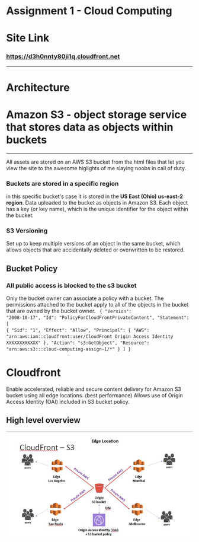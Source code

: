 # Assignment 1 - Cloud Computing

# Site Link
### https://d3h0nnty80ji1q.cloudfront.net

___
# Architecture

# Amazon S3 - object storage service that stores data as objects within buckets
___

All assets are stored on an AWS S3 bucket from the html files that let you view the site to the awesome higlights of me slaying noobs in call of duty.

### Buckets are stored in a specific region 
in this specific bucket's case it is stored in the **US East (Ohio) us-east-2 region**.
Data uploaded to the bucket as objects in Amazon S3. Each object has a key (or key name), which is the unique identifier for the object within the bucket.

###  S3 Versioning
Set up to keep multiple versions of an object in the same bucket, which allows objects that are accidentally deleted or overwritten to be restored.

## Bucket Policy
### All public access is blocked to the s3 bucket

Only the bucket owner can associate a policy with a bucket. The permissions attached to the bucket apply to all of the objects in the bucket that are owned by the bucket owner.
<code>
{
    "Version": "2008-10-17",
    "Id": "PolicyForCloudFrontPrivateContent",
    "Statement": [
        {
            "Sid": "1",
            "Effect": "Allow",
            "Principal": {
                "AWS": "arn:aws:iam::cloudfront:user/CloudFront Origin Access Identity XXXXXXXXXXXX"
            },
            "Action": "s3:GetObject",
            "Resource": "arn:aws:s3:::cloud-computing-assign-1/*"
        }
    ]
}
</code>
# Cloudfront
Enable accelerated, reliable and secure content delivery for Amazon S3 bucket using all edge locations. (best performance)
Allows use of Origin Access Identity (OAI) included in S3 bucket policy.


## High level overview

![Alt text](cloudfront_s3_highlevel_architecture.jpg)